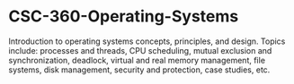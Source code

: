 # CSC-360-Operating-Systems
Introduction to operating systems concepts, principles, and design. Topics include: processes and threads, CPU scheduling, mutual exclusion and synchronization, deadlock, virtual and real memory management, file systems, disk management, security and protection, case studies, etc.
